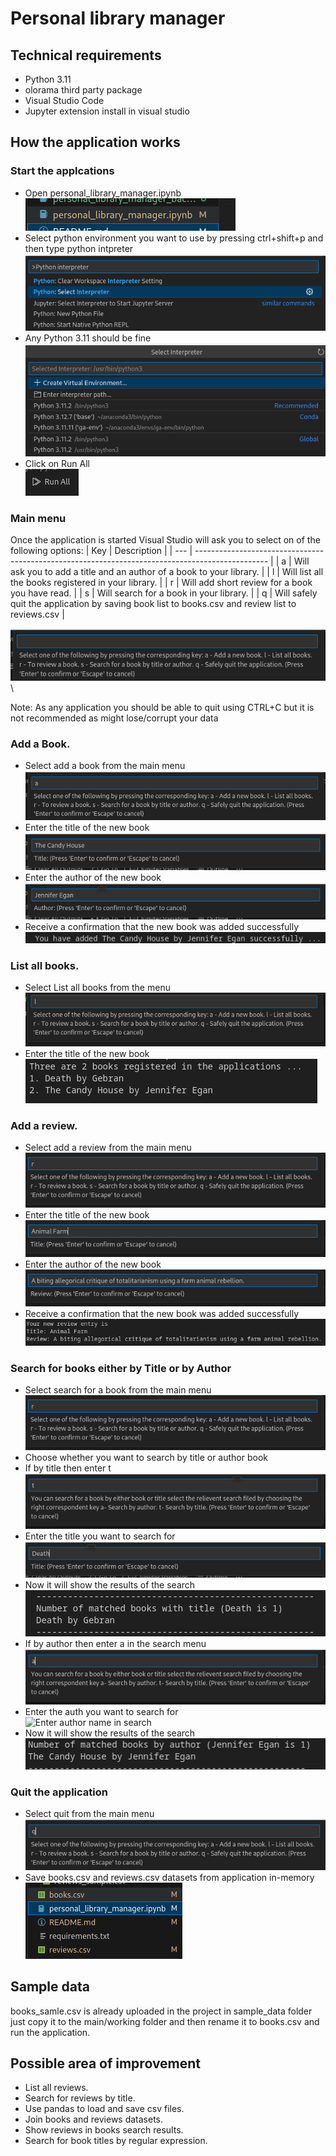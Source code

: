 # Personal library manager
## Technical requirements

* Python 3.11
* olorama third party package
* Visual Studio Code
* Jupyter extension install in visual studio

## How the application works
### Start the applcations
* Open personal_library_manager.ipynb\
    ![Open relevant jupyter Note book](/img/notebook.png "Working Jupyter notebook")
* Select python environment you want to use by pressing ctrl+shift+p and then type python intpreter\
    ![Select the environment](/img/command_plate.png "Python intpreter")
* Any Python 3.11 should be fine\
    ![Select the environment](/img/env_selection.png "Python intpreter")
* Click on Run All\
    ![Run the code](/img/run_all.png "Run the code")

### Main menu

Once the application is started Visual Studio will ask you to select on of the following options:
| Key | Description                                                                                      |
| --- | ------------------------------------------------------------------------------------------------ |
| a   | Will ask you to add a title and an author of a book to your library.                             |
| l   | Will list all the books registered in your library.                                              |
| r   | Will add short review for a book you have read.                                                  |
| s   | Will search for a book in your library.                                                          |
| q   | Will safely quit the application by saving book list to books.csv and review list to reviews.csv |

![Main Menu](/img/main_menu.png "Main Menu")\

Note: As any application you should be able to quit using CTRL+C but it is not recommended as might lose/corrupt your data


### Add a Book.
* Select add a book from the main menu\
    ![Add a book from menu](/img/select_add_a_book.png "Add a book from the main menu")
* Enter the title of the new book\
    ![Title of the new book](/img/title_of_the_new_book.png "Title of the new book")
* Enter the author of the new book\
    ![Author of the new book](/img/author_of_the_new_book.png "Author of the new book")
* Receive a confirmation that the new book was added successfully\
    ![The new book was added successfully](/img/new_book_added_successfully.png "The new book was added successfully")

### List all books.
* Select List all books from the menu\
    ![List all books from the menu](/img/list_all_books.png "List all books from the menu")
* Enter the title of the new book\
    ![Printed list of the books](/img/list_all_book_result.png "Printed list of the books")
### Add a review.
* Select add a review from the main menu\
    ![Add a review from menu](/img/review_from_main_menu.png "Add a review from the main menu")
* Enter the title of the new book\
    ![Title of the new book](/img/book_to_review_title.png "Title of the new book")
* Enter the author of the new book\
    ![Short review of the new book](/img/actual_short_review_entry.png "Short review of the new book")
* Receive a confirmation that the new book was added successfully\
    ![The review was added successfully](/img/short_review_confirmation_messege.png "The review was added successfully")
### Search for books either by Title or by Author
* Select search for a book from the main menu\
    ![Select search from menu](/img/review_from_main_menu.png "Add a review from the main menu")
* Choose whether you want to search by title or author book
* If by title then enter t \
    ![Select search by title](/img/search_by_title.png "Select search by title")
* Enter the title you want to search for \
    ![Enter title in search](/img/title_search.png "Enter title in search")
* Now it will show the results of the search \
    ![Search by title results](/img/search_by_title_results.png "Search by title results")
* If by author then enter a in the search menu\
    ![Select search by title](/img/search_by_author.png "Select search by title")
* Enter the auth you want to search for \
    ![Enter author name in search](/img/author_search.png "Enter author name in search")
* Now it will show the results of the search \
    ![Search by author results](/img/search_by_author_results.png "Search by author results")

### Quit the application
* Select quit from the main menu\
    ![Quit from menu](/img/quit_from_menu.png "Quit from menu")
* Save books.csv and reviews.csv datasets from application in-memory\
    ![Save datasets](/img/save_data_results.png "Save datasets")



## Sample data
books_samle.csv is already uploaded in the project in sample_data folder just copy it to the main/working folder and then rename it to books.csv and run the application.

## Possible area of improvement

* List all reviews.
* Search for reviews by title.
* Use pandas to load and save csv files.
* Join books and reviews datasets.
* Show reviews in books search results.
* Search for book titles by regular expression.